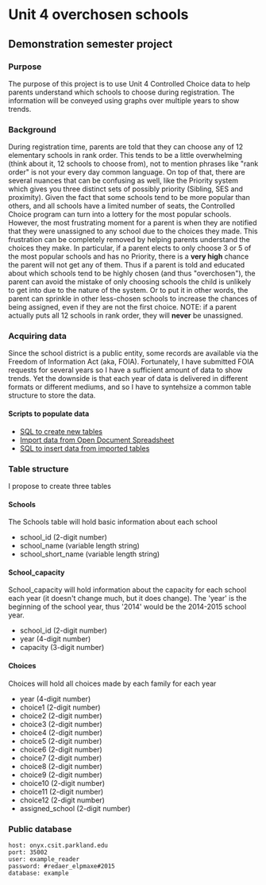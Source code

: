 # Unit 4 overchosen schools
## Demonstration semester project

### Purpose
The purpose of this project is to use Unit 4 Controlled Choice data to help parents understand which schools to choose during registration. The information will be conveyed using graphs over multiple years to show trends.

### Background
During registration time, parents are told that they can choose any of 12 elementary schools in rank order. This tends to be a little overwhelming (think about it, 12 schools to choose from), not to mention phrases like "rank order" is not your every day common language. On top of that, there are several nuances that can be confusing as well, like the Priority system which gives you three distinct sets of possibly priority (Sibling, SES and proximity). Given the fact that some schools tend to be more popular than others, and all schools have a limited number of seats, the Controlled Choice program can turn into a lottery for the most popular schools. However, the most frustrating moment for a parent is when they are notified that they were unassigned to any school due to the choices they made. This frustration can be completely removed by helping parents understand the choices they make. In particular, if a parent elects to only choose 3 or 5 of the most popular schools and has no Priority, there is a **__very high__** chance the parent will not get any of them. Thus if a parent is told and educated about which schools tend to be highly chosen (and thus "overchosen"), the parent can avoid the mistake of only choosing schools the child is unlikely to get into due to the nature of the system. Or to put it in other words, the parent can sprinkle in other less-chosen schools to increase the chances of being assigned, even if they are not the first choice. NOTE: if a parent actually puts all 12 schools in rank order, they will **never** be unassigned.

### Acquiring data
Since the school district is a public entity, some records are available via the Freedom of Information Act (aka, FOIA). Fortunately, I have submitted FOIA requests for several years so I have a sufficient amount of data to show trends. Yet the downside is that each year of data is delivered in different formats or different mediums, and so I have to syntehsize a common table structure to store the data.

#### Scripts to populate data
+ [SQL to create new tables](create_tables.sql)
+ [Import data from Open Document Spreadsheet](Creating-new-tables-for-project-mysql.pdf)
+ [SQL to insert data from imported tables](insert_from_imported_tables.sql)

### Table structure
I propose to create three tables

#### Schools
The Schools table will hold basic information about each school
+ school_id (2-digit number)
+ school_name (variable length string)
+ school_short_name (variable length string)

#### School_capacity
School_capacity will hold information about the capacity for each school each year (it doesn't change much, but it does change). The 'year' is the beginning of the school year, thus '2014' would be the 2014-2015 school year.
+ school_id (2-digit number)
+ year (4-digit number)
+ capacity (3-digit number)

#### Choices
Choices will hold all choices made by each family for each year
+ year (4-digit number)
+ choice1 (2-digit number)
+ choice2 (2-digit number)
+ choice3 (2-digit number)
+ choice4 (2-digit number)
+ choice5 (2-digit number)
+ choice6 (2-digit number)
+ choice7 (2-digit number)
+ choice8 (2-digit number)
+ choice9 (2-digit number)
+ choice10 (2-digit number)
+ choice11 (2-digit number)
+ choice12 (2-digit number)
+ assigned_school (2-digit number)

### Public database
```
host: onyx.csit.parkland.edu
port: 35002
user: example_reader
password: #redaer_elpmaxe#2015
database: example
```

